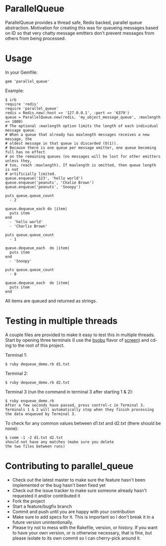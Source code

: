 ParallelQueue
==========

ParallelQueue provides a thread safe, Redis backed, parallel queue abstraction. Motivation for creating this was for queueing messages based on ID so that very chatty message emitters don't prevent messages from others from being processed.



Usage
=====

In your Gemfile:

    gem 'parallel_queue'

Example:

    $ irb
    require 'redis'
    require 'parallel_queue'
    redis = Redis.new(:host => '127.0.0.1', :port => '6379')
    queue = ParallelQueue.new(redis, 'my_object_message_queue', :maxlength => 1000)
    # The optional :maxlength option limits the length of each individual message queue.
    # When a queue that already has maxlength messages receives a new message, the
    # oldest message in that queue is discarded (O(1)).
    # Because there is one queue per message emitter, one queue becoming full has no effect
    # on the remaining queues (no messages will be lost for other emitters unless they,
    # too, reach :maxlength). If maxlength is omitted, then queue length is not
    # artificially limited.
    queue.enqueue('123', 'hello world')
    queue.enqueue('peanuts', 'Chalie Brown')
    queue.enqueue('peanuts', 'Snoopy')

    puts queue.queue_count
      - 2

    queue.dequeue_each do |item|
      puts item
    end
      - 'hello world'
      - 'Charlie Brown'

    puts queue.queue_count
      - 1

    queue.dequeue_each  do |item|
      puts item
    end
      - 'Snoopy'

    puts queue.queue_count
      - 0

    queue.dequeue_each  do |item|
      puts item
    end

All items are queued and returned as strings.



Testing in multiple threads
===========================

A couple files are provided to make it easy to test this in multiple threads. Start by opening three terminals (I use the [byobu](https://launchpad.net/byobu) flavor of [screen](http://www.gnu.org/software/screen/)) and cd-ing to the root of this project.

Terminal 1:

    $ ruby dequeue_demo.rb d1.txt

Terminal 2:

    $ ruby dequeue_demo.rb d2.txt

Terminal 3 (run the command in terminal 3 after starting 1 & 2):

    $ ruby enqueue_demo.rb
    After a few seconds have passed, press control-c in Terminal 3.
    Terminals 1 & 2 will automatically stop when they finish processing
    the data enqueued by Terminal 3.

To check for any common values between d1.txt and d2.txt (there should be none):

    $ comm -1 -2 d1.txt d2.txt
    should not have any matches (make sure you delete
    the two files between runs)



Contributing to parallel_queue
==========================

* Check out the latest master to make sure the feature hasn't been implemented or the bug hasn't been fixed yet
* Check out the issue tracker to make sure someone already hasn't requested it and/or contributed it
* Fork the project
* Start a feature/bugfix branch
* Commit and push until you are happy with your contribution
* Make sure to add specs for it. This is important so I don't break it in a future version unintentionally.
* Please try not to mess with the Rakefile, version, or history. If you want to have your own version, or is otherwise necessary, that is fine, but please isolate to its own commit so I can cherry-pick around it.
